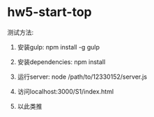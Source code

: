 # hw5-start-top

测试方法:

1. 安装gulp: npm install -g gulp

2. 安装dependencies: npm install

3. 运行server: node /path/to/12330152/server.js

4. 访问localhost:3000/S1/index.html

5. 以此类推
